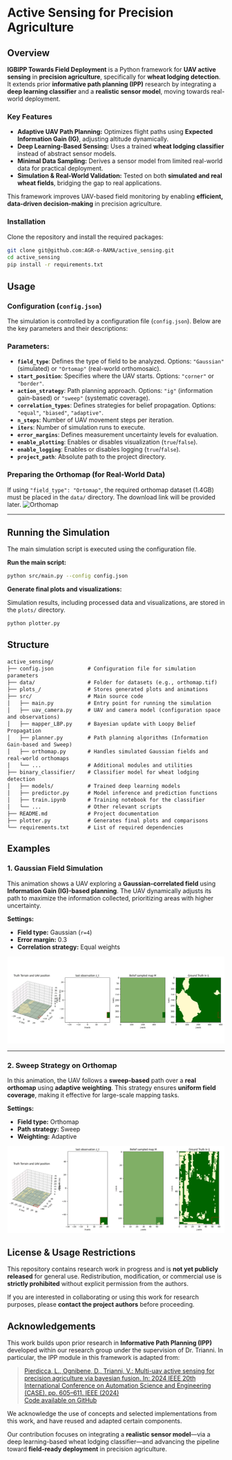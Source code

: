 # Active Sensing for Precision Agriculture

## Overview  

**IGBIPP Towards Field Deployment** is a Python framework for **UAV active sensing** in **precision agriculture**, specifically for **wheat lodging detection**. It extends prior **informative path planning (IPP)** research by integrating a **deep learning classifier** and a **realistic sensor model**, moving towards real-world deployment.  

### Key Features  
- **Adaptive UAV Path Planning:** Optimizes flight paths using **Expected Information Gain (IG)**, adjusting altitude dynamically.  
- **Deep Learning-Based Sensing:** Uses a trained **wheat lodging classifier** instead of abstract sensor models.  
- **Minimal Data Sampling:** Derives a sensor model from limited real-world data for practical deployment.  
- **Simulation & Real-World Validation:** Tested on both **simulated and real wheat fields**, bridging the gap to real applications.  

This framework improves UAV-based field monitoring by enabling **efficient, data-driven decision-making** in precision agriculture.  


### Installation  

Clone the repository and install the required packages:

```bash
git clone git@github.com:AGR-o-RAMA/active_sensing.git
cd active_sensing
pip install -r requirements.txt
```


## Usage


### Configuration (`config.json`)  
The simulation is controlled by a configuration file (`config.json`). Below are the key parameters and their descriptions:

### Parameters:
- **`field_type`**: Defines the type of field to be analyzed. Options: `"Gaussian"` (simulated) or `"Ortomap"` (real-world orthomosaic).  
- **`start_position`**: Specifies where the UAV starts. Options: `"corner"` or `"border"`.  
- **`action_strategy`**: Path planning approach. Options: `"ig"` (information gain-based) or `"sweep"` (systematic coverage).  
- **`correlation_types`**: Defines strategies for belief propagation. Options: `"equal"`, `"biased"`, `"adaptive"`.  
- **`n_steps`**: Number of UAV movement steps per iteration.  
- **`iters`**: Number of simulation runs to execute.  
- **`error_margins`**: Defines measurement uncertainty levels for evaluation.  
- **`enable_plotting`**: Enables or disables visualization (`true`/`false`).  
- **`enable_logging`**: Enables or disables logging (`true`/`false`).  
- **`project_path`**: Absolute path to the project directory.  

### Preparing the Orthomap (for Real-World Data)
If using `"field_type": "Ortomap"`, the required orthomap dataset (1.4GB) must be placed in the `data/` directory. The download link will be provided later.
![Orthomap](plots/ortomap_highres.png)  


---
## Running the Simulation  

The main simulation script is executed using the configuration file.

**Run the main script:**
```bash
python src/main.py --config config.json
```

**Generate final plots and visualizations:**

Simulation results, including processed data and visualizations, are stored in the `plots/` directory.
```bash
python plotter.py
```


## Structure

```plaintext
active_sensing/
├── config.json           # Configuration file for simulation parameters
├── data/                 # Folder for datasets (e.g., orthomap.tif)
├── plots_/               # Stores generated plots and animations
├── src/                  # Main source code
│   ├── main.py           # Entry point for running the simulation
│   ├── uav_camera.py     # UAV and camera model (configuration space and observations)
│   ├── mapper_LBP.py     # Bayesian update with Loopy Belief Propagation
│   ├── planner.py        # Path planning algorithms (Information Gain-based and Sweep)
│   ├── orthomap.py       # Handles simulated Gaussian fields and real-world orthomaps
│   └── ...               # Additional modules and utilities
├── binary_classifier/    # Classifier model for wheat lodging detection
│   ├── models/           # Trained deep learning models
│   ├── predictor.py      # Model inference and prediction functions
│   ├── train.ipynb       # Training notebook for the classifier
│   └── ...               # Other relevant scripts
├── README.md             # Project documentation
├── plotter.py            # Generates final plots and comparisons
└── requirements.txt      # List of required dependencies
```
## Examples  

### 1. Gaussian Field Simulation  
This animation shows a UAV exploring a **Gaussian-correlated field** using **Information Gain (IG)-based planning**. The UAV dynamically adjusts its path to maximize the information collected, prioritizing areas with higher uncertainty.

**Settings:**
- **Field type:** Gaussian (`r=4`)
- **Error margin:** 0.3
- **Correlation strategy:** Equal weights  

![Gaussian Animation](plots/ig_gaussian_equal_e0.3.gif)  

---

### 2. Sweep Strategy on Orthomap  
In this animation, the UAV follows a **sweep-based** path over a **real orthomap** using **adaptive weighting**. This strategy ensures **uniform field coverage**, making it effective for large-scale mapping tasks.

**Settings:**
- **Field type:** Orthomap  
- **Path strategy:** Sweep  
- **Weighting:** Adaptive  

![Sweep Animation](plots/sweep_adaptive_orthomap.gif)  

## License & Usage Restrictions  

This repository contains research work in progress and is **not yet publicly released** for general use. Redistribution, modification, or commercial use is **strictly prohibited** without explicit permission from the authors.  

If you are interested in collaborating or using this work for research purposes, please **contact the project authors** before proceeding.  

## Acknowledgements

This work builds upon prior research in **Informative Path Planning (IPP)** developed within our research group under the supervision of Dr. Trianni. In particular, the IPP module in this framework is adapted from:

> [Pierdicca, L., Ognibene, D., Trianni, V.: Multi-uav active sensing for precision agriculture via bayesian fusion. In: 2024 IEEE 20th International Conference on Automation Science and Engineering (CASE). pp. 605–611. IEEE (2024)](https://github.com/AGR-o-RAMA/active_sensing/blob/main/UAV_active_monitoring-2.pdf)  
> [Code available on GitHub](https://github.com/lucapierdicca/Precision-Agriculture-Dev/)

We acknowledge the use of concepts and selected implementations from this work, and have reused and adapted certain components.

Our contribution focuses on integrating a **realistic sensor model**—via a deep learning-based wheat lodging classifier—and advancing the pipeline toward **field-ready deployment** in precision agriculture.
